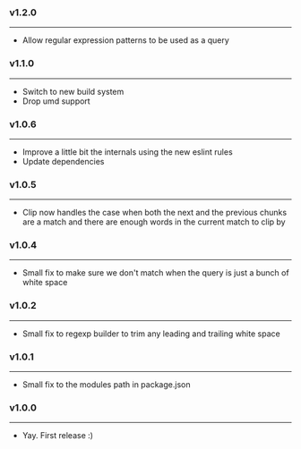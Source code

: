 ### v1.2.0

---

- Allow regular expression patterns to be used as a query

### v1.1.0

---

- Switch to new build system
- Drop umd support

### v1.0.6

---

- Improve a little bit the internals using the new eslint rules
- Update dependencies

### v1.0.5

---

- Clip now handles the case when both the next and the previous chunks are a match and there are enough words in the current match to clip by

### v1.0.4

---

- Small fix to make sure we don't match when the query is just a bunch of white space

### v1.0.2

---

- Small fix to regexp builder to trim any leading and trailing white space

### v1.0.1

---

- Small fix to the modules path in package.json

### v1.0.0

---

- Yay. First release :)

